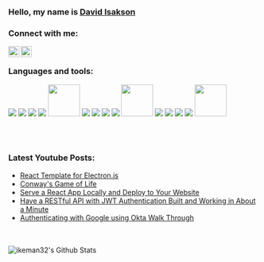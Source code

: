 ### Hello, my name is [David Isakson][website]

### Connect with me:

[<img align="left" alt="ikeman32 | YouTube" width="22px" src="https://cdn.jsdelivr.net/npm/simple-icons@v3/icons/youtube.svg" />][youtube]

[<img align="left" alt="ikeman32 | LinkedIn" width="22px" src="https://cdn.jsdelivr.net/npm/simple-icons@v3/icons/linkedin.svg" />][linkedin]

<br />

### Languages and tools:

![](<img src="https://img.icons8.com/color/64/000000/visual-studio.png"/>)
<img src="https://img.icons8.com/color/64/000000/visual-studio.png"/>
<img src="https://img.icons8.com/plasticine/64/000000/react.png"/>
<img src="https://img.icons8.com/dusk/64/000000/javascript-logo.png"/>
<img src="https://nodejs.org/static/images/logo.svg" height='64' width='64'/>
<img src="https://img.icons8.com/color/48/000000/python.png"/>
<img src="https://img.icons8.com/nolan/64/html-filetype.png"/>
<img src="https://img.icons8.com/nolan/64/css-filetype.png"/>
<img src="https://img.icons8.com/color/64/000000/sass.png"/>
<img src="http://lesscss.org/public/img/less_logo.png" height='64px' width='64px'/>
<img src="https://img.icons8.com/color/64/000000/redux.png"/>
<img src="https://img.icons8.com/color/64/000000/git.png"/>
<img src="https://img.icons8.com/fluent/64/000000/github.png"/>
<img src="https://img.icons8.com/color/64/000000/linux.png"/>
<img src="https://avatars3.githubusercontent.com/u/13409222?s=200&v=4" height='64px' width='64px'/>

<br />
<br />

### Latest Youtube Posts:
<!-- YOUTUBE:START -->
- [React Template for Electron.js](https://www.youtube.com/watch?v=M6iSydYSLIw)
- [Conway's Game of Life](https://www.youtube.com/watch?v=HlYkO2XYI8c)
- [Serve a React App Locally and Deploy to Your Website](https://www.youtube.com/watch?v=3wqwaiKtiFA)
- [Have a RESTful API with JWT Authentication Built and Working in About a Minute](https://www.youtube.com/watch?v=NrL9jYgAjcw)
- [Authenticating with Google using Okta Walk Through](https://www.youtube.com/watch?v=fuOMSySIq5I)
<!-- YOUTUBE:END -->
<br />
<br />

<img align="left" alt="ikeman32's Github Stats" src="https://github-readme-stats.vercel.app/api?username=ikeman32&show_icons=true&hide_border=true&theme=blue-green" />
<br />
<br />

[website]: https://davidhisakson.com/
[youtube]: https://www.youtube.com/channel/UCL11jXWKQ0kY6ljqoTRY_mw
[linkedin]: https://www.linkedin.com/in/david-h-isakson-ii/
[vscode]: https://code.visualstudio.com/
[github]: https://github.com/
[git]: https://git-scm.com/
[js]: https://www.javascript.com/
[react]: https://reactjs.org/
[node]: https://nodejs.org/en/
